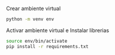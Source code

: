Crear ambiente virtual 

```bash 
python -m venv env
```

Activar ambiente virtual  e Instalar librerias

```bash 
source env/bin/activate 
pip install -r requirements.txt
```